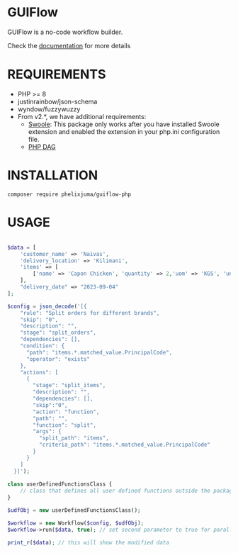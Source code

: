# GUIFlow 

GUIFlow is a no-code workflow builder. 

Check the [documentation](docs/documentation.md) for more details


# REQUIREMENTS

* PHP >= 8
* justinrainbow/json-schema
* wyndow/fuzzywuzzy
* From v2.*, we have additional requirements:
  * [Swoole](https://github.com/swoole/swoole-src): This package only works after you have installed Swoole extension and
    enabled the extension in your php.ini configuration file.
  * [PHP DAG](https://github.com/jumaphelix/php-dag)  

# INSTALLATION

```
composer require phelixjuma/guiflow-php
```

# USAGE

```php

$data = [
    'customer_name' => 'Naivas',
    'delivery_location' => 'Kilimani',
    'items' => [
        ['name' => 'Capon Chicken', 'quantity' => 2,'uom' => 'KGS', 'unit_price' => 100]
    ],
    "delivery_date" => "2023-09-04"
];

$config = json_decode('[{
    "rule": "Split orders for different brands",
    "skip": "0",
    "description": "",
    "stage": "split_orders",
    "dependencies": [],
    "condition": {
      "path": "items.*.matched_value.PrincipalCode",
      "operator": "exists"
    },
    "actions": [
      {
        "stage": "split_items",
        "description": "",
        "dependencies": [],
        "skip":"0",
        "action": "function",
        "path": "",
        "function": "split",
        "args": {
          "split_path": "items",
          "criteria_path": "items.*.matched_value.PrincipalCode"
        }
      }
    ]
  }]');
  
class userDefinedFunctionsClass {
    // class that defines all user defined functions outside the package ecosystem. 
}

$udfObj = new userDefinedFunctionsClass();

$workflow = new Workflow($config, $udfObj);
$workflow->run($data, true); // set second parameter to true for parallel execution        

print_r($data); // this will show the modified data

```
